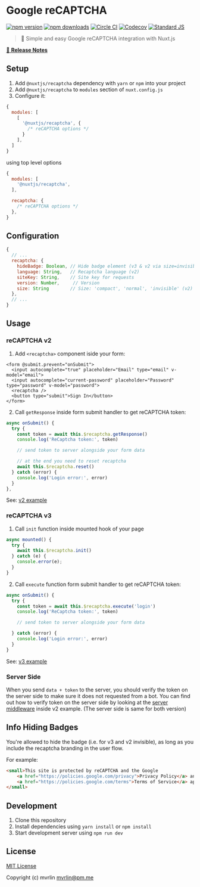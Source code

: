 # Google reCAPTCHA

[![npm version][npm-version-src]][npm-version-href]
[![npm downloads][npm-downloads-src]][npm-downloads-href]
[![Circle CI][circle-ci-src]][circle-ci-href]
[![Codecov][codecov-src]][codecov-href]
[![Standard JS][standard-js-src]][standard-js-href]

> 🤖 Simple and easy Google reCAPTCHA integration with Nuxt.js

[📖 **Release Notes**](./CHANGELOG.md)

## Setup

1. Add `@nuxtjs/recaptcha` dependency with `yarn` or `npm` into your project
2. Add `@nuxtjs/recaptcha` to `modules` section of `nuxt.config.js`
3. Configure it:

```js
{
  modules: [
    [
      '@nuxtjs/recaptcha', {
        /* reCAPTCHA options */
      }
    ],
  ]
}
```

using top level options

```js
{
  modules: [
    '@nuxtjs/recaptcha',
  ],

  recaptcha: {
    /* reCAPTCHA options */
  },
}
```

## Configuration

```js
{
  // ...
  recaptcha: {
    hideBadge: Boolean, // Hide badge element (v3 & v2 via size=invisible)
    language: String,   // Recaptcha language (v2)
    siteKey: String,    // Site key for requests
    version: Number,     // Version
    size: String        // Size: 'compact', 'normal', 'invisible' (v2)
  },
  // ...
}
```

## Usage

### reCAPTCHA v2
1. Add `<recaptcha>` component iside your form:
```vue
<form @submit.prevent="onSubmit">
  <input autocomplete="true" placeholder="Email" type="email" v-model="email">
  <input autocomplete="current-password" placeholder="Password" type="password" v-model="password">
  <recaptcha />
  <button type="submit">Sign In</button>
</form>
```
2. Call `getResponse` inside form submit handler to get reCAPTCHA token:
```js
async onSubmit() {
  try {
    const token = await this.$recaptcha.getResponse()
    console.log('ReCaptcha token:', token)

    // send token to server alongside your form data

    // at the end you need to reset recaptcha
    await this.$recaptcha.reset()
  } catch (error) {
    console.log('Login error:', error)
  }
},
```
See: [v2 example](https://github.com/nuxt-community/recaptcha-module/tree/master/example/v2)

### reCAPTCHA v3
1. Call `init` function inside mounted hook of your page
```js
async mounted() {
  try {
    await this.$recaptcha.init()
  } catch (e) {
    console.error(e);
  }
}
```
2. Call `execute` function form submit handler to get reCAPTCHA token:
```js
async onSubmit() {
  try {
    const token = await this.$recaptcha.execute('login')
    console.log('ReCaptcha token:', token)

    // send token to server alongside your form data

  } catch (error) {
    console.log('Login error:', error)
  }
}
```
See: [v3 example](https://github.com/nuxt-community/recaptcha-module/tree/master/example/v3)

### Server Side
When you send `data + token` to the server, you should verify the token on the server side to make sure it does not requested from a bot.
You can find out how to verify token on the server side by looking at the [server middleware](https://github.com/nuxt-community/recaptcha-module/tree/master/example/v2/api/recaptcha.js) inside v2 example. (The server side is same for both version)


## Info Hiding Badges

You're allowed to hide the badge (i.e. for v3 and v2 invisible), as long as you include the recaptcha branding in the user flow.

For example:

```html
<small>This site is protected by reCAPTCHA and the Google 
    <a href="https://policies.google.com/privacy">Privacy Policy</a> and
    <a href="https://policies.google.com/terms">Terms of Service</a> apply.
</small>
```

## Development

1. Clone this repository
2. Install dependencies using `yarn install` or `npm install`
3. Start development server using `npm run dev`

## License

[MIT License](./LICENSE)

Copyright (c) mvrlin <mvrlin@pm.me>

<!-- Badges -->
[npm-version-src]: https://img.shields.io/npm/dt/@nuxtjs/recaptcha.svg?style=flat-square
[npm-version-href]: https://npmjs.com/package/@nuxtjs/recaptcha
[npm-downloads-src]: https://img.shields.io/npm/v/@nuxtjs/recaptcha/latest.svg?style=flat-square
[npm-downloads-href]: https://npmjs.com/package/@nuxtjs/recaptcha
[circle-ci-src]: https://img.shields.io/circleci/project/github/nuxt-community/recaptcha-module.svg?style=flat-square
[circle-ci-href]: https://circleci.com/gh/nuxt-community/recaptcha-module
[codecov-src]: https://img.shields.io/codecov/c/github/nuxt-community/recaptcha-module.svg?style=flat-square
[codecov-href]: https://codecov.io/gh/@nuxtjs/recaptcha
[standard-js-src]: https://img.shields.io/badge/code_style-standard-brightgreen.svg?style=flat-square
[standard-js-href]: https://standardjs.com
